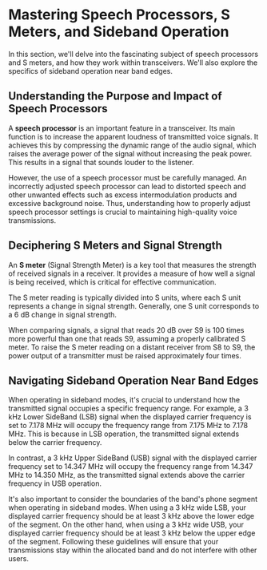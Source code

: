 # Mastering Speech Processors, S Meters, and Sideband Operation

In this section, we'll delve into the fascinating subject of speech processors and S meters, and how they work within transceivers. We'll also explore the specifics of sideband operation near band edges. 

## Understanding the Purpose and Impact of Speech Processors

A **speech processor** is an important feature in a transceiver. Its main function is to increase the apparent loudness of transmitted voice signals. It achieves this by compressing the dynamic range of the audio signal, which raises the average power of the signal without increasing the peak power. This results in a signal that sounds louder to the listener.

However, the use of a speech processor must be carefully managed. An incorrectly adjusted speech processor can lead to distorted speech and other unwanted effects such as excess intermodulation products and excessive background noise. Thus, understanding how to properly adjust speech processor settings is crucial to maintaining high-quality voice transmissions.

## Deciphering S Meters and Signal Strength

An **S meter** (Signal Strength Meter) is a key tool that measures the strength of received signals in a receiver. It provides a measure of how well a signal is being received, which is critical for effective communication. 

The S meter reading is typically divided into S units, where each S unit represents a change in signal strength. Generally, one S unit corresponds to a 6 dB change in signal strength. 

When comparing signals, a signal that reads 20 dB over S9 is 100 times more powerful than one that reads S9, assuming a properly calibrated S meter. To raise the S meter reading on a distant receiver from S8 to S9, the power output of a transmitter must be raised approximately four times.

## Navigating Sideband Operation Near Band Edges

When operating in sideband modes, it's crucial to understand how the transmitted signal occupies a specific frequency range. For example, a 3 kHz Lower SideBand (LSB) signal when the displayed carrier frequency is set to 7.178 MHz will occupy the frequency range from 7.175 MHz to 7.178 MHz. This is because in LSB operation, the transmitted signal extends below the carrier frequency.

In contrast, a 3 kHz Upper SideBand (USB) signal with the displayed carrier frequency set to 14.347 MHz will occupy the frequency range from 14.347 MHz to 14.350 MHz, as the transmitted signal extends above the carrier frequency in USB operation.

It's also important to consider the boundaries of the band's phone segment when operating in sideband modes. When using a 3 kHz wide LSB, your displayed carrier frequency should be at least 3 kHz above the lower edge of the segment. On the other hand, when using a 3 kHz wide USB, your displayed carrier frequency should be at least 3 kHz below the upper edge of the segment. Following these guidelines will ensure that your transmissions stay within the allocated band and do not interfere with other users.